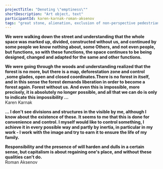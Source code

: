 ```yaml
---
projectTitle: "Denoting \"emptiness\""
shortDescription: "Art object, text"
participantId: karen-karnak-roman-aksenov
tags: "great stone, alienation, exclusion of non-perspective pedestrians, coincidance, dacha, h o o o o o o w w w w w l, left melancholy, practice of small movements, self-destructing structures, spontaneous grassroots alternative"
---
```


__We were walking down the street and understanding that the whole space was marked up, divided, constructed without us, and continued by some people we know nothing about, some Others, and not even people, but functions, so with these functions, the space continues to be being designed, changed and adapted for the same and other functions.__

__We were going through the woods and understanding realized that the forest is no more, but there is a map, deforestation zone and control ,some glades, open and closed coordinates.There is no forest in itself, and in this sense the forest demands liberation in order to become a forest again. Forest without us. And even this is impossible, more precisely, it is absolutely no longer possible, and all that we can do is only to indicate this impossibility ...__  
Karen Karnak

__...
I don't see divisions and structures in the visible by me, although I know about the existence of these. It seems to me that this is done for convenience and control. I myself would like to control something, I achieve it in every possible way and partly by inertia, in particular in my work - I work with the image and try to earn it to ensure the life of my family.__

__Responsibility and the presence of will harden and dulls in a certain sense, but capitalism is about regaining one's place, and without these qualities can't do.__  
Roman Aksenov
